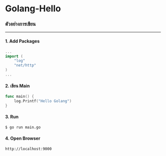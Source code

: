 # Golang-Hello

### ตัวอย่างการเขียน
---
#### 1. Add Packages
```go
...
import (
	"log"
	"net/http"
)
...
```

#### 2. เขียน Main

```go
func main() {
    log.Printf("Hello Golang")
}

```

#### 3. Run

```sh
$ go run main.go
```

#### 4. Open Browser

```sh
http://localhost:9000
```